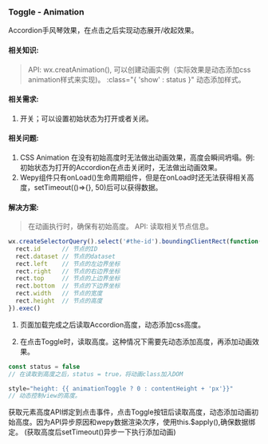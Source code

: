 ### Toggle - Animation

Accordion手风琴效果，在点击之后实现动态展开/收起效果。

#### 相关知识:
> API: wx.creatAnimation(), 可以创建动画实例（实际效果是动态添加css animation样式来实现)。
> :class="{ 'show' : status }" 动态添加样式。

#### 相关需求:

1. 开关；可以设置初始状态为打开或者关闭。

#### 相关问题:

1. CSS Animation 在没有初始高度时无法做出动画效果，高度会瞬间坍塌。例: 初始状态为打开的Accordion在点击关闭时，无法做出动画效果。
2. Wepy组件只有onLoad()生命周期组件，但是在onLoad时还无法获得相关高度，setTimeout(()=>{}, 50)后可以获得数据。

#### 解决方案: 

> 在动画执行时，确保有初始高度。
API: 读取相关节点信息。
```js
wx.createSelectorQuery().select('#the-id').boundingClientRect(function(rect){
  rect.id      // 节点的ID
  rect.dataset // 节点的dataset
  rect.left    // 节点的左边界坐标
  rect.right   // 节点的右边界坐标
  rect.top     // 节点的上边界坐标
  rect.bottom  // 节点的下边界坐标
  rect.width   // 节点的宽度
  rect.height  // 节点的高度
}).exec()
```

1. 页面加载完成之后读取Accordion高度，动态添加css高度。

2. 在点击Toggle时，读取高度。这种情况下需要先动态添加高度，再添加动画效果。

```js
const status = false
// 在读取到高度之后，status = true，将动画class加入DOM

style="height: {{ animationToggle ? 0 : contentHeight + 'px'}}"
// 动态控制view的高度。
```

获取元素高度API绑定到点击事件，点击Toggle按钮后读取高度，动态添加动画初始高度。因为API异步原因和wepy数据渲染次序，使用this.$apply(),确保数据绑定。
(获取高度后setTimeout()异步一下执行添加动画)
